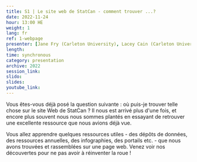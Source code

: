 ```yaml
---
title: S1 | Le site web de StatCan - comment trouver ...?
date: 2022-11-24
hour: 13:00 HE
weight: 1
lang: fr
ref: 1-webpage
presenter: [Jane Fry (Carleton University), Lacey Cain (Carleton University)]
length:
time: synchronous
category: presentation
archive: 2022
session_link:
slido:
slides:
youtube_link:
---
```

Vous êtes-vous déjà posé la question suivante : où puis-je trouver telle chose sur le site Web de StatCan ? Il nous est arrivé plus d'une fois, et encore plus souvent nous nous sommes plantés en essayant de retrouver une excellente ressource que nous avions déjà vue.<!--more-->

Vous allez apprendre quelques ressources utiles - des dépôts de données, des ressources annuelles, des infographies, des portails etc. - que nous avons trouvées et rassemblées sur une page web. Venez voir nos découvertes pour ne pas avoir à réinventer la roue !
